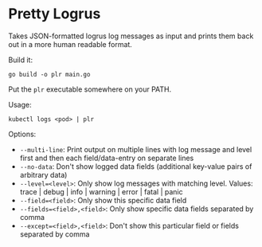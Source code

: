 # Pretty Logrus

Takes JSON-formatted logrus log messages as input and prints them back out in a more human readable format.

Build it:
```shell
go build -o plr main.go
```

Put the `plr` executable somewhere on your PATH.

Usage:
```shell
kubectl logs <pod> | plr
```

Options:
- `--multi-line`: Print output on multiple lines with log message and level first and then each field/data-entry on separate lines
- `--no-data`: Don't show logged data fields (additional key-value pairs of arbitrary data)
- `--level=<level>`: Only show log messages with matching level. Values: trace | debug | info | warning | error | fatal | panic
- `--field=<field>`: Only show this specific data field
- `--fields=<field>,<field>`: Only show specific data fields separated by comma
- `--except=<field>,<field>`: Don't show this particular field or fields separated by comma
